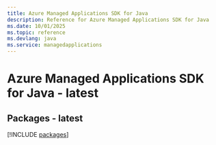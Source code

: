 ```yaml
---
title: Azure Managed Applications SDK for Java
description: Reference for Azure Managed Applications SDK for Java
ms.date: 10/01/2025
ms.topic: reference
ms.devlang: java
ms.service: managedapplications
---
```

# Azure Managed Applications SDK for Java - latest
## Packages - latest
[!INCLUDE [packages](managed-applications-index.md)]